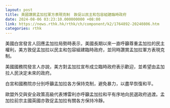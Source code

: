 ```yaml
---
layout: post
title: 美國讚賞孟加拉軍方表現克制　敦促以民主和包容組建臨時政府
date: 2024-08-06 03:23:10.000000000 +08:00
link: https://news.rthk.hk/rthk/ch/component/k2/1764892-20240806.htm
categories: rthk
---
```


美國白宮發言人回應孟加拉局勢時表示，美國長期以來一直呼籲尊重孟加拉的民主權利，美方敦促孟加拉以民主和包容組建臨時政府，並同時讚賞孟加拉軍方表現克制。

美國國務院發言人亦說，美方對孟加拉宣布成立臨時政府表示歡迎，並希望由孟加拉人民決定未來的政府。

白宮和國務院亦分別呼籲孟加拉各方保持克制，避免暴力，以盡早恢復和平。

歐盟外交與安全政策高級代表博雷利亦呼籲孟加拉和平有序地向民選政府過渡。孟加拉前宗主國英國亦敦促孟加拉有關各方保持冷靜。
